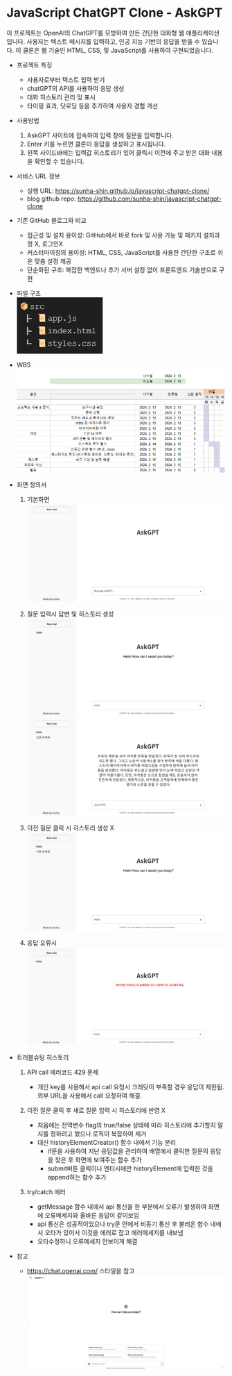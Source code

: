 # JavaScript ChatGPT Clone - AskGPT
이 프로젝트는 OpenAI의 ChatGPT를 모방하여 만든 간단한 대화형 웹 애플리케이션입니다. 사용자는 텍스트 메시지를 입력하고, 인공 지능 기반의 응답을 받을 수 있습니다. 이 클론은 웹 기술인 HTML, CSS, 및 JavaScript를 사용하여 구현되었습니다.


* 프로젝트 특징
    * 사용자로부터 텍스트 입력 받기
    * chatGPT의 API를 사용하여 응답 생성
    * 대화 히스토리 관리 및 표시
    * 타이핑 효과, 닷로딩 등을 추가하여 사용자 경험 개선


* 사용방법
    1. AskGPT 사이트에 접속하여 입력 창에 질문을 입력합니다.
    2. Enter 키를 누르면 클론이 응답을 생성하고 표시됩니다.
    3. 왼쪽 사이드바에는 입력값 히스토리가 있어 클릭시 이전에 주고 받은 대화 내용을 확인할 수 있습니다.


* 서비스 URL 정보
    * 실행 URL: https://sunha-shin.github.io/javascript-chatgpt-clone/
    * blog github repo: https://github.com/sunha-shin/javascript-chatgpt-clone
    

* 기존 GitHub 블로그와 비교
    * 접근성 및 설치 용이성: GitHub에서 바로 fork 및 사용 가능 및 패키지 설치과정 X, 로그인X
    * 커스터마이징의 용이성: HTML, CSS, JavaScript를 사용한 간단한 구조로 쉬운 맞춤 설정 제공
    * 단순화된 구조: 복잡한 백엔드나 추가 서버 설정 없이 프론트엔드 기술만으로 구현


* 파일 구조<br>
![alt text](./src/img/file_structure.png)

* WBS
![alt text](./src/img/wbs.png)


* 화면 정의서<br>
  1. 기본화면 
  ![alt text](./src/img/defaultView.png)

  2. 질문 입력시 답변 및 히스토리 생성
    ![alt text](./src/img/inputHello.png)
    ![alt text](./src/img/inputLongWords.png)

  3. 이전 질문 클릭 시 히스토리 생성 X
    ![alt text](./src/img/historyClick.png)

  4. 응답 오류시
  ![alt text](./src/img/resError.png) 

* 트러블슈팅 히스토리
  1. API call 에러코드 429 문제 
     - 개인 key를 사용해서 api call 요청시 크레딧이 부족할 경우 응답이 제한됨. 외부 URL을 사용해서 call 요청하여 해결. <br>

  2. 이전 질문 클릭 후 새로 질문 입력 시 히스토리에 반영 X
     - 처음에는 전역변수 flag의 true/false 상태에 따라 히스토리에 추가할지 말지를 정하려고 했으나 로직이 복잡하여 제거
     - 대신 historyElementCreator() 함수 내에서 기능 분리
       - if문을 사용하여 지난 응답값을 관리하여 배열에서 클릭한 질문의 응답을 찾은 후 화면에 보여주는 함수 추가
       - submit버튼 클릭이나 엔터시에만 historyElement에 입력한 것을 append하는 함수 추가
   
  3. try/catch 에러
     - getMessage 함수 내에서 api 통신을 한 부분에서 오류가 발생하여 화면에 오류메세지와 올바른 응답이 같이보임
     - api 통신은 성공적이었으나 try문 안에서 비동기 통신 후 불러온 함수 내에서 오타가 있어서 이것을 에러로 잡고 에러메세지를 내보냄
     - 오타수정하니 오류메세지 안보이게 해결

* 참고
  * https://chat.openai.com/ 스타일을 참고 <br>
  ![alt text](./src/img/chatGPT.png)
    